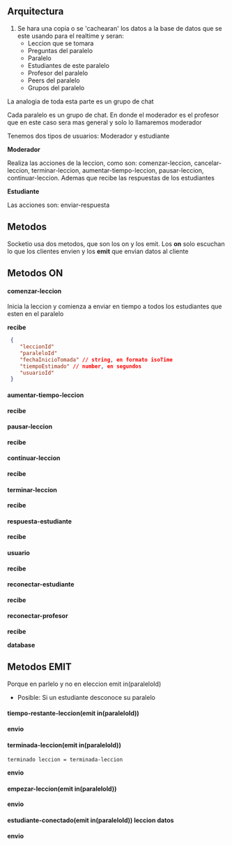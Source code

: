 ## Arquitectura


1. Se hara una copia o se 'cachearan' los datos a la base de datos que se este usando para el realtime y seran:
	* Leccion que se tomara
	* Preguntas del paralelo
	* Paralelo
	* Estudiantes de este paralelo
	* Profesor del paralelo
	* Peers del paralelo
	* Grupos del paralelo

La analogia de toda esta parte es un grupo de chat

Cada paralelo es un grupo de chat. En donde el moderador es el profesor que en este caso sera mas general y solo lo llamaremos moderador

Tenemos dos tipos de usuarios: Moderador y estudiante

__Moderador__

Realiza las acciones de la leccion, como son: comenzar-leccion, cancelar-leccion, terminar-leccion, aumentar-tiempo-leccion, pausar-leccion, continuar-leccion. Ademas que recibe las respuestas de los estudiantes

__Estudiante__

Las acciones son: enviar-respuesta

## Metodos

Socketio usa dos metodos, que son los on y los emit. Los __on__ solo escuchan lo que los clientes envien y los __emit__ que envian datos al cliente

## Metodos ON

#### comenzar-leccion

Inicia la leccion y comienza a enviar en tiempo a todos los estudiantes que esten en el paralelo

__recibe__

```json
 {
 	"leccionId"
 	"paraleloId"
 	"fechaInicioTomada" // string, en formato isoTime
 	"tiempoEstimado" // number, en segundos
 	"usuarioId"
 }
```

####  aumentar-tiempo-leccion

__recibe__

####  pausar-leccion

__recibe__

####  continuar-leccion

__recibe__

####  terminar-leccion

__recibe__

####  respuesta-estudiante

__recibe__

####  usuario

__recibe__

####  reconectar-estudiante

__recibe__

####  reconectar-profesor

__recibe__

__database__



## Metodos EMIT

Porque en parlelo y no en eleccion emit in(paraleloId)
* Posible: Si un estudiante desconoce su paralelo

#### tiempo-restante-leccion(emit in(paraleloId))

__envio__


#### terminada-leccion(emit in(paraleloId))

	terminado leccion = terminada-leccion
	
__envio__

#### empezar-leccion(emit in(paraleloId))

__envio__


#### estudiante-conectado(emit in(paraleloId))  leccion datos

__envio__